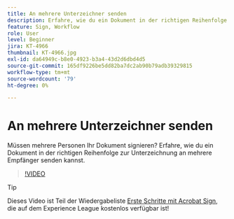 ```yaml
---
title: An mehrere Unterzeichner senden
description: Erfahre, wie du ein Dokument in der richtigen Reihenfolge zur Unterzeichnung an mehrere Empfänger senden kannst.
feature: Sign, Workflow
role: User
level: Beginner
jira: KT-4966
thumbnail: KT-4966.jpg
exl-id: da64949c-b8e0-4923-b3a4-43d2d6dbd4d5
source-git-commit: 165df9226be5dd82ba7dc2ab90b79adb39329815
workflow-type: tm+mt
source-wordcount: '79'
ht-degree: 0%

---
```


# An mehrere Unterzeichner senden

Müssen mehrere Personen Ihr Dokument signieren? Erfahre, wie du ein Dokument in der richtigen Reihenfolge zur Unterzeichnung an mehrere Empfänger senden kannst.

>[!VIDEO](https://video.tv.adobe.com/v/341296?quality=12&learn=on&hidetitle=true)

>[!TIP]
>
>Dieses Video ist Teil der Wiedergabeliste [Erste Schritte mit Acrobat Sign](https://experienceleague.adobe.com/de/playlists/acrobat-sign-get-started-business-users), die auf dem Experience League kostenlos verfügbar ist!
